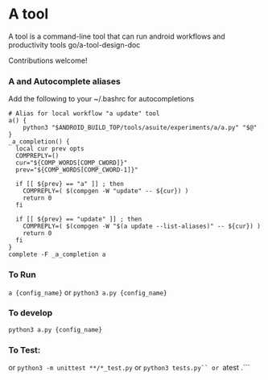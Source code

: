 # A tool

A tool is a command-line tool that can run android workflows and productivity tools
go/a-tool-design-doc

Contributions welcome!

### A and Autocomplete aliases
Add the following to your  ~/.bashrc for autocompletions
```
# Alias for local workflow "a update" tool
a() {
    python3 "$ANDROID_BUILD_TOP/tools/asuite/experiments/a/a.py" "$@"
}
_a_completion() {
  local cur prev opts
  COMPREPLY=()
  cur="${COMP_WORDS[COMP_CWORD]}"
  prev="${COMP_WORDS[COMP_CWORD-1]}"

  if [[ ${prev} == "a" ]] ; then
    COMPREPLY=( $(compgen -W "update" -- ${cur}) )
    return 0
  fi

  if [[ ${prev} == "update" ]] ; then
    COMPREPLY=( $(compgen -W "$(a update --list-aliases)" -- ${cur}) )
    return 0
  fi
}
complete -F _a_completion a
```

### To Run
```a {config_name}```
or
```python3 a.py {config_name}```

### To develop
```python3 a.py {config_name}```

### To Test:
or
```python3 -m unittest **/*_test.py```
or
```python3 tests.py``
or
```atest .```
